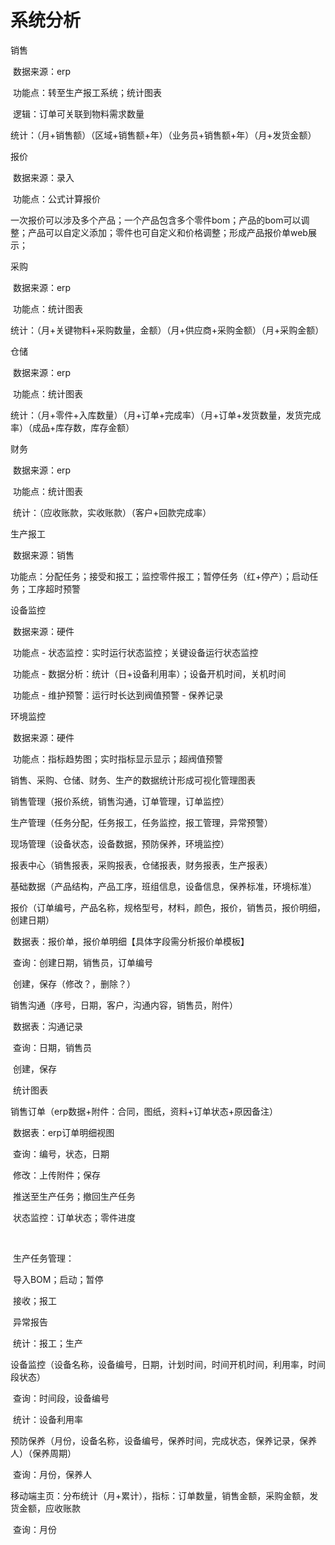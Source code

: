 

# 系统分析



销售

​	数据来源：erp

​	功能点：转至生产报工系统；统计图表

​	逻辑：订单可关联到物料需求数量

​	统计：（月+销售额）（区域+销售额+年）（业务员+销售额+年）（月+发货金额）



报价

​	数据来源：录入

​	功能点：公式计算报价

​	一次报价可以涉及多个产品；一个产品包含多个零件bom；产品的bom可以调整；产品可以自定义添加；零件也可自定义和价格调整；形成产品报价单web展示；



采购

​	数据来源：erp

​	功能点：统计图表

​	统计：（月+关键物料+采购数量，金额）（月+供应商+采购金额）（月+采购金额）



仓储

​	数据来源：erp

​	功能点：统计图表

​	统计：（月+零件+入库数量）（月+订单+完成率）（月+订单+发货数量，发货完成率）（成品+库存数，库存金额）



财务

​	数据来源：erp

​	功能点：统计图表

​	统计：（应收账款，实收账款）（客户+回款完成率）



生产报工

​	数据来源：销售

​	功能点：分配任务；接受和报工；监控零件报工；暂停任务（红+停产）；启动任务；工序超时预警



设备监控

​	数据来源：硬件

​	功能点 - 状态监控：实时运行状态监控；关键设备运行状态监控

​	功能点 - 数据分析：统计（日+设备利用率）；设备开机时间，关机时间

​	功能点 - 维护预警：运行时长达到阀值预警 - 保养记录



环境监控

​	数据来源：硬件

​	功能点：指标趋势图；实时指标显示显示；超阀值预警







销售、采购、仓储、财务、生产的数据统计形成可视化管理图表











销售管理（报价系统，销售沟通，订单管理，订单监控）

生产管理（任务分配，任务报工，任务监控，报工管理，异常预警）

现场管理（设备状态，设备数据，预防保养，环境监控）

报表中心（销售报表，采购报表，仓储报表，财务报表，生产报表）

基础数据（产品结构，产品工序，班组信息，设备信息，保养标准，环境标准）





报价（订单编号，产品名称，规格型号，材料，颜色，报价，销售员，报价明细，创建日期）

​		数据表：报价单，报价单明细【具体字段需分析报价单模板】

​		查询：创建日期，销售员，订单编号

​		创建，保存（修改？，删除？）



销售沟通（序号，日期，客户，沟通内容，销售员，附件）

​		数据表：沟通记录

​		查询：日期，销售员

​		创建，保存

​		统计图表



销售订单（erp数据+附件：合同，图纸，资料+订单状态+原因备注）

​		数据表：erp订单明细视图

​		查询：编号，状态，日期

​		修改：上传附件；保存

​		推送至生产任务；撤回生产任务

​		状态监控：订单状态；零件进度

​		

​		生产任务管理：

​				导入BOM；启动；暂停

​				接收；报工

​				异常报告

​				统计：报工；生产



设备监控（设备名称，设备编号，日期，计划时间，时间开机时间，利用率，时间段状态）

​		查询：时间段，设备编号

​		统计：设备利用率



预防保养（月份，设备名称，设备编号，保养时间，完成状态，保养记录，保养人）（保养周期）

​		查询：月份，保养人





移动端主页：分布统计（月+累计），指标：订单数量，销售金额，采购金额，发货金额，应收账款

​		查询：月份

​		